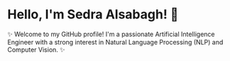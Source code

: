 # Hello, I'm Sedra Alsabagh! 👋

✨ Welcome to my GitHub profile! I'm a passionate Artificial Intelligence Engineer with a strong interest in Natural Language Processing (NLP) and Computer Vision. ✨


